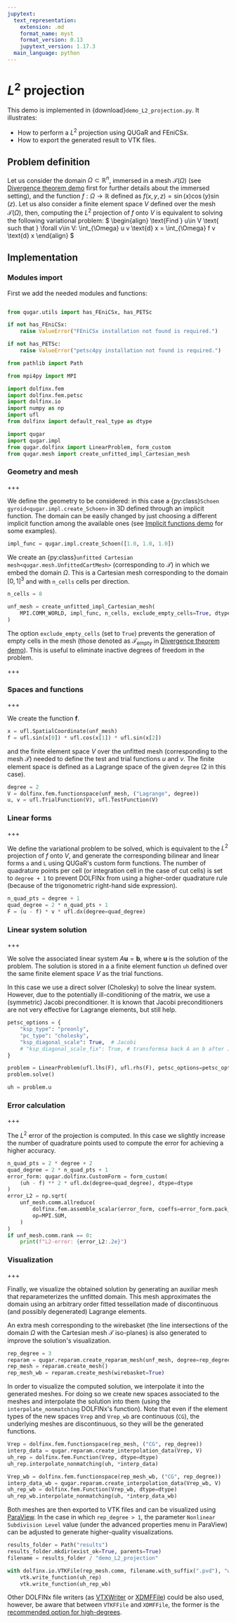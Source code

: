 ```yaml
---
jupytext:
  text_representation:
    extension: .md
    format_name: myst
    format_version: 0.13
    jupytext_version: 1.17.3
  main_language: python
---
```


# $L^2$ projection

This demo is implemented in {download}`demo_L2_projection.py`. It
illustrates:

- How to perform a $L^2$ projection using QUGaR and FEniCSx.
- How to export the generated result to VTK files.

## Problem definition

Let us consider the domain $\Omega \subset \mathbb{R}^n$,
immersed in a mesh $\mathcal{T}(\Omega)$ (see
[Divergence theorem demo](demo_div_thm.md) first for further details
about the immersed setting), and the function
$f:\Omega\to\mathbb{R}$ defined as $f(x,y,z) = \sin(x)\cos(y)\sin(z)$.
Let us also consider a finite element space $V$ defined over the mesh
$\mathcal{T}(\Omega)$, then, computing the $L^2$ projection
of $f$ onto $V$ is equivalent to solving the following variational
problem:
$
\begin{align}
  \text{Find } u\in V \text{ such that } \forall v\in V:
  \int_{\Omega} u v \text{d} x = \int_{\Omega} f v \text{d} x
\end{align}
$

## Implementation

### Modules import
First we add the needed modules and functions:

```python

from qugar.utils import has_FEniCSx, has_PETSc

if not has_FEniCSx:
    raise ValueError("FEniCSx installation not found is required.")

if not has_PETSc:
    raise ValueError("petsc4py installation not found is required.")

from pathlib import Path

from mpi4py import MPI

import dolfinx.fem
import dolfinx.fem.petsc
import dolfinx.io
import numpy as np
import ufl
from dolfinx import default_real_type as dtype

import qugar
import qugar.impl
from qugar.dolfinx import LinearProblem, form_custom
from qugar.mesh import create_unfitted_impl_Cartesian_mesh
```

### Geometry and mesh

+++

We define the geometry to be considered: in this case a
{py:class}`Schoen gyroid<qugar.impl.create_Schoen>` in 3D defined
through an implicit function.
The domain can be easily changed by just choosing a different implicit
function among the available ones (see
[Implicit functions demo](demo_impl_funcs.md) for some examples).

```python
impl_func = qugar.impl.create_Schoen([1.0, 1.0, 1.0])
```

We create an {py:class}`unfitted Cartesian mesh<qugar.mesh.UnfittedCartMesh>`
(corresponding to $\mathcal{T}$) in which we embed the domain $\Omega$.
This is a Cartesian mesh corresponding to the domain $[0,1]^3$ and
with `n_cells` cells per direction.

```python
n_cells = 8

unf_mesh = create_unfitted_impl_Cartesian_mesh(
    MPI.COMM_WORLD, impl_func, n_cells, exclude_empty_cells=True, dtype=dtype
)
```

The option `exclude_empty_cells` (set to `True`) prevents the
generation of empty cells in the mesh (those denoted as
$\mathcal{T}_{\text{empty}}$ in [Divergence theorem demo](demo_div_thm.md)).
This is useful to eliminate inactive degrees of freedom in the
problem.

+++

### Spaces and functions

+++

We create the function $\mathbf{f}$.

```python
x = ufl.SpatialCoordinate(unf_mesh)
f = ufl.sin(x[0]) * ufl.cos(x[1]) * ufl.sin(x[2])
```

and the finite element space $V$ over the unfitted mesh
(corresponding to the mesh $\mathcal{T}$) needed to define the test
and trial functions $u$ and $v$.
The finite element space is defined as a Lagrange space of the given
`degree` (2 in this case).

```python
degree = 2
V = dolfinx.fem.functionspace(unf_mesh, ("Lagrange", degree))
u, v = ufl.TrialFunction(V), ufl.TestFunction(V)
```

### Linear forms

+++

We define the variational problem to be solved, which is
equivalent to the $L^2$ projection of $f$ onto $V$, and generate
the corresponding bilinear and linear forms `a` and `L` using
QUGaR's custom form functions.
The number of quadrature points per cell (or integration cell
in the case of cut cells) is set to `degree + 1` to
prevent DOLFINx from using a higher-order quadrature rule
(because of the trigonometric right-hand side expression).

```python
n_quad_pts = degree + 1
quad_degree = 2 * n_quad_pts + 1
F = (u - f) * v * ufl.dx(degree=quad_degree)
```

### Linear system solution

+++

We solve the associated linear system
$A\mathbf{u} = \mathbf{b}$, where $\mathbf{u}$ is the
solution of the problem. The solution is stored in a
a finite element function `uh` defined over the same finite
element space $V$ as the trial functions.

In this case we use a direct solver (Cholesky) to solve the
linear system. However, due to the potentially ill-conditioning
of the matrix, we use a (symmetric) Jacobi preconditioner.
It is known that Jacobi preconditioners are not very effective
for Lagrange elements, but still help.

```python
petsc_options = {
    "ksp_type": "preonly",
    "pc_type": "cholesky",
    "ksp_diagonal_scale": True,  # Jacobi
    # "ksp_diagonal_scale_fix": True, # transformsa back A an b after Jacobi
}

problem = LinearProblem(ufl.lhs(F), ufl.rhs(F), petsc_options=petsc_options)
problem.solve()

uh = problem.u
```

### Error calculation

+++

The $L^2$ error of the projection is computed.
In this case we slightly increase the number of quadrature points
used to compute the error for achieving a higher accuracy.

```python
n_quad_pts = 2 * degree + 2
quad_degree = 2 * n_quad_pts + 1
error_form: qugar.dolfinx.CustomForm = form_custom(
    (uh - f) ** 2 * ufl.dx(degree=quad_degree), dtype=dtype
)
error_L2 = np.sqrt(
    unf_mesh.comm.allreduce(
        dolfinx.fem.assemble_scalar(error_form, coeffs=error_form.pack_coefficients()),
        op=MPI.SUM,
    )
)
if unf_mesh.comm.rank == 0:
    print(f"L2-error: {error_L2:.2e}")
```

### Visualization

+++

Finally, we visualize the obtained solution by generating
an auxiliar mesh that reparameterizes the unfitted domain.
This mesh approximates the domain using an arbitrary order fitted
tessellation made of discontinuous (and possibly degenerated)
Lagrange elements.

An extra mesh corresponding to the wirebasket
(the line intersections of the domain $\Omega$ with the Cartesian mesh
$\mathcal{T}$ iso-planes) is also generated to improve the solution's visualization.

```python
rep_degree = 3
reparam = qugar.reparam.create_reparam_mesh(unf_mesh, degree=rep_degree, levelset=False)
rep_mesh = reparam.create_mesh()
rep_mesh_wb = reparam.create_mesh(wirebasket=True)
```

In order to visualize the computed solution, we interpolate it into the
generated meshes. For doing so we create new spaces associated to the
meshes and interpolate the solution into them (using the
`interpolate_nonmatching` DOLFINx's function). Note that even if the
element types of the new spaces `Vrep` and `Vrep_wb` are continuous
(`CG`), the underlying meshes are discontinuous, so they will be the
generated functions.

```python
Vrep = dolfinx.fem.functionspace(rep_mesh, ("CG", rep_degree))
interp_data = qugar.reparam.create_interpolation_data(Vrep, V)
uh_rep = dolfinx.fem.Function(Vrep, dtype=dtype)
uh_rep.interpolate_nonmatching(uh, *interp_data)

Vrep_wb = dolfinx.fem.functionspace(rep_mesh_wb, ("CG", rep_degree))
interp_data_wb = qugar.reparam.create_interpolation_data(Vrep_wb, V)
uh_rep_wb = dolfinx.fem.Function(Vrep_wb, dtype=dtype)
uh_rep_wb.interpolate_nonmatching(uh, *interp_data_wb)
```

Both meshes are then exported to VTK files and can be visualized using
[ParaView](https://www.paraview.org/). In the case in which
`rep_degree > 1`, the parameter `Nonlinear Subdivision Level` value
(under the advanced properties menu in ParaView) can be adjusted to
generate higher-quality visualizations.

```python
results_folder = Path("results")
results_folder.mkdir(exist_ok=True, parents=True)
filename = results_folder / "demo_L2_projection"

with dolfinx.io.VTKFile(rep_mesh.comm, filename.with_suffix(".pvd"), "w") as vtk:
    vtk.write_function(uh_rep)
    vtk.write_function(uh_rep_wb)
```

Other DOLFINx file writers (as
[VTXWriter](https://docs.fenicsproject.org/dolfinx/main/python/generated/dolfinx.io.html#dolfinx.io.VTXWriter)
or [XDMFFile](https://docs.fenicsproject.org/dolfinx/main/python/generated/dolfinx.io.html#dolfinx.io.XDMFFile))
could be also used, however, be aware that between `VTKFFile` and
`XDMFFile`, the former is the [recommended option for high-degrees](https://docs.fenicsproject.org/dolfinx/main/python/generated/dolfinx.io.html#dolfinx.io.VTKFile).

